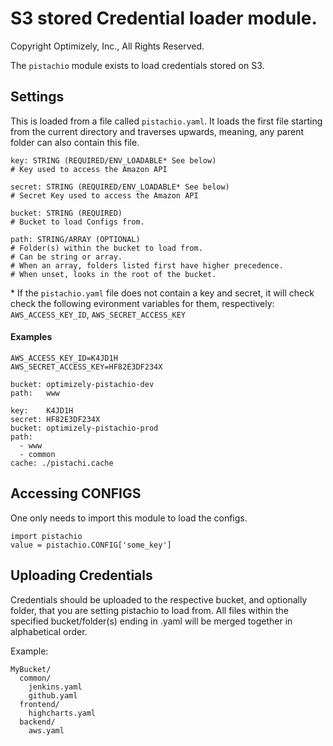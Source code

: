S3 stored Credential loader module.
================
Copyright Optimizely, Inc., All Rights Reserved.

The `pistachio` module exists to load credentials stored on S3.

## Settings
This is loaded from a file called `pistachio.yaml`. It loads the first file starting from the current directory and traverses upwards, meaning, any parent folder can also contain this file.

```
key: STRING (REQUIRED/ENV_LOADABLE* See below)
# Key used to access the Amazon API
```
```
secret: STRING (REQUIRED/ENV_LOADABLE* See below)
# Secret Key used to access the Amazon API
```
```
bucket: STRING (REQUIRED)
# Bucket to load Configs from.
```
```
path: STRING/ARRAY (OPTIONAL)
# Folder(s) within the bucket to load from.
# Can be string or array.  
# When an array, folders listed first have higher precedence.  
# When unset, looks in the root of the bucket.
```

\* If the `pistachio.yaml` file does not contain a key and secret, it will check check the following evironment variables for them, respectively: `AWS_ACCESS_KEY_ID`, `AWS_SECRET_ACCESS_KEY`

#### Examples
```
AWS_ACCESS_KEY_ID=K4JD1H
AWS_SECRET_ACCESS_KEY=HF82E3DF234X

bucket: optimizely-pistachio-dev
path:   www
```
```
key:    K4JD1H
secret: HF82E3DF234X
bucket: optimizely-pistachio-prod
path:
  - www
  - common
cache: ./pistachi.cache
```
## Accessing CONFIGS
One only needs to import this module to load the configs.

```
import pistachio
value = pistachio.CONFIG['some_key']
```

## Uploading Credentials
Credentials should be uploaded to the respective bucket, and optionally folder, that you are setting pistachio to load from. All files within the specified bucket/folder(s) ending in .yaml will be merged together in alphabetical order.

Example:
```
MyBucket/
  common/
    jenkins.yaml
    github.yaml
  frontend/
    highcharts.yaml
  backend/
    aws.yaml
```    

